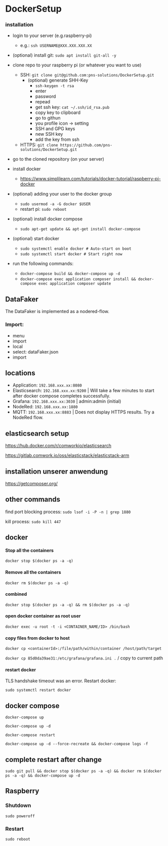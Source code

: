 # DockerSetup

### installation
- login to your server (e.g.raspberry-pi) 
  - e.g.: `ssh USERNAME@XXX.XXX.XXX.XX`
- (optional) install git: `sudo apt install git-all -y`
- clone repo to your raspberry pi (or whatever you want to use)
  - SSH: `git clone git@github.com:pns-solutions/DockerSetup.git`
    - (optional) generate SHH-Key
      - `ssh-keygen -t rsa`
      - enter
      - password
      - repead
      - get ssh key: `cat ~/.ssh/id_rsa.pub`
      - copy key to clipboard
      - go to githun
      - you profile icon -> setting
      - SSH and GPG keys
      - new SSH key
      - add the key from ssh
  - HTTPS: `git clone https://github.com/pns-solutions/DockerSetup.git`
- go to the cloned repository (on your server)
- install docker
  - https://www.simplilearn.com/tutorials/docker-tutorial/raspberry-pi-docker
- (optional) adding your user to the docker group
  - `sudo usermod -a -G docker $USER`
  - restart pi: `sudo reboot`
- (optional) install docker compose
  - `sudo apt-get update && apt-get install docker-compose`

- (optional) start docker
  - `sudo systemctl enable docker # Auto-start on boot`
  - `sudo systemctl start docker # Start right now`
- run the following commands:
  - `docker-compose build && docker-compose up -d`
  - `docker-compose exec application composer install && docker-compose exec application composer update`


## DataFaker
The DataFaker is implemented as a nodered-flow.
### Import: 
- menu
- import
- local
- select: dataFaker.json
- import


## locations
- Application: `192.168.xxx.xx:8080`
- Elasticsearch: `192.168.xxx.xx:9200` | Will take a few minutes to start after docker compose completes successfully.
- Grafana: `192.168.xxx.xx:3030` | admin:admin (initial)
- NodeRed: `192.168.xxx.xx:1880`
- MQTT: `192.168.xxx.xx:8883` | Does not display HTTPS results. Try a NodeRed flow.


## elasticsearch setup

https://hub.docker.com/r/comworkio/elasticsearch

https://gitlab.comwork.io/oss/elasticstack/elasticstack-arm

## installation unserer anwendung
https://getcomposer.org/


## other commands
find port blocking process: `sudo lsof -i -P -n | grep 1880`

kill process: `sudo kill 447`

## docker
#### Stop all the containers
`docker stop $(docker ps -a -q)`

#### Remove all the containers
`docker rm $(docker ps -a -q)`

#### combined
`docker stop $(docker ps -a -q) && rm $(docker ps -a -q)`

#### open docker container as root user
`docker exec -u root -t -i <CONTAINER_NAME/ID> /bin/bash`

#### copy files from docker to host
`docker cp <containerId>:/file/path/within/container /host/path/target`

`docker cp 85d0da39ae31:/etc/grafana/grafana.ini .` / copy to current path

#### restart docker
TLS handshake timeout was an error. Restart docker:

`sudo systemctl restart docker`


## docker compose

`docker-compose up`

`docker-compose up -d`

`docker-compose restart`

`docker-compose up -d --force-recreate && docker-compose logs -f`

## complete restart after change


```shell
sudo git pull && docker stop $(docker ps -a -q) && docker rm $(docker ps -a -q) && docker-compose up -d
```

## Raspberry
### Shutdown
`sudo poweroff`

### Restart
`sudo reboot`


